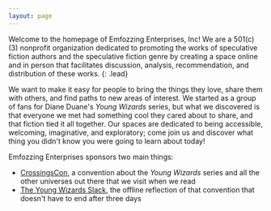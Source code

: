 ```yaml
---
layout: page
---
```


Welcome to the homepage of Emfozzing Enterprises, Inc! We are a 501(c)(3) nonprofit organization dedicated to promoting the works of speculative fiction authors and the speculative fiction genre by creating a space online and in person that facilitates discussion, analysis, recommendation, and distribution of these works.
{: .lead}

We want to make it easy for people to bring the things they love, share them with others, and find paths to new areas of interest. We started as a group of fans for Diane Duane's _Young Wizards_ series, but what we discovered is that everyone we met had something cool they cared about to share, and that fiction tied it all together. Our spaces are dedicated to being accessible, welcoming, imaginative, and exploratory; come join us and discover what thing you didn't know you were going to learn about today!

Emfozzing Enterprises sponsors two main things:

- [CrossingsCon](https://www.crossingscon.org), a convention about the _Young Wizards_ series and all the other universes out there that we visit when we read
- [The Young Wizards Slack](http://www.crossingscon.org/community/slack/), the offline reflection of that convention that doesn't have to end after three days

